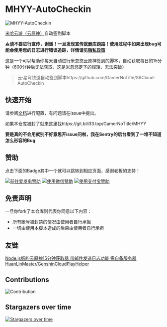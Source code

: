 # MHYY-AutoCheckin

![MHYY-AutoCheckin](https://socialify.git.ci/GamerNoTitle/MHYY/image?forks=1&language=1&name=1&owner=1&stargazers=1&theme=Light)

[米哈云游（云原神）](https://mhyy.mihoyo.com/)自动签到脚本

**⚠️请不要进行宣传，谢谢！一旦发现宣传就删库跑路！使用过程中如果出现bug可能会使用您的日志进行错误追踪，详情请见[隐私政策](https://github.com/ElainaMoe/MHYY-AutoCheckin/blob/master/private-policy.md)**

这是一个可以帮助你每天自动进行米忽悠云原神签到的脚本，自动获取每日的15分钟（600分钟后无法获取，这是米忽悠定下的规矩，无法突破）

> 云·星穹铁道自动签到脚本https://github.com/GamerNoTitle/SRCloud-AutoCheckin

## 快速开始

请参阅[文档](https://bili33.top/posts/MHYY-AutoCheckin-Manual-Gen2/)进行配置，有问题请在issue中提出。

如果本仓库被封了就来这里找https://git.bili33.top/GamerNoTitle/MHYY

**要是真的不会用就别不好意思开issue问啦，我在Sentry的后台看到了一堆不知道怎么形容的Bug**

## 赞助
点击下面的Badge其中一个就可以跳转到相应页面，感谢老板的支持！

<a href="https://afdian.net/@GamerNoTitle"><img src="https://img.shields.io/badge/%E7%88%B1%E5%8F%91%E7%94%B5-GamerNoTitle-%238e8cd8?style=for-the-badge" alt="前往爱发电赞助" width=auto height=auto border="0" /></a> <a href="https://cdn.jsdelivr.net/gh/GamerNoTitle/Picture-repo@master/img/Donate/WeChatPay.png"><img src="https://img.shields.io/badge/%E5%BE%AE%E4%BF%A1%E6%94%AF%E4%BB%98-GamerNoTitle-%2304BE02?style=for-the-badge" alt="使用微信赞助" width=auto height=auto border="0" /></a> <a href="https://cdn.jsdelivr.net/gh/GamerNoTitle/Picture-repo@master/img/Donate/AliPay.jpg"><img src="https://img.shields.io/badge/%E6%94%AF%E4%BB%98%E5%AE%9D%E6%94%AF%E4%BB%98-GamerNoTitle-%231678FF?style=for-the-badge" alt="使用支付宝赞助" width=auto height=auto border="0" /></a>

## 免责声明

一旦你fork了本仓库则代表你同意以下内容：

- 所有账号被封禁的情况由使用者自行承担
- 一切由使用本脚本造成的后果由使用者自行承担

## 友链

[Node.js版的云原神15分钟获取器 带邮件发送日志功能 需自备服务器 HuanLinMaster/GenshinCloudPlayHelper](https://github.com/HuanLinMaster/GenshinCloudPlayHelper)

## Contributions

![Contribution](https://repobeats.axiom.co/api/embed/da9099b7978340d1d808225a3ae70f00c3b7b54d.svg "Repobeats analytics image")


## Stargazers over time

[![Stargazers over time](https://starchart.cc/GamerNoTitle/MHYY.svg)](https://starchart.cc/GamerNoTitle/MHYY)
